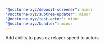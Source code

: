```yaml
---
"@nocturne-xyz/deposit-screener": minor
"@nocturne-xyz/subtree-updater": minor
"@nocturne-xyz/test-actor": minor
"@nocturne-xyz/bundler": minor
---
```


Add ability to pass oz relayer speed to actors
